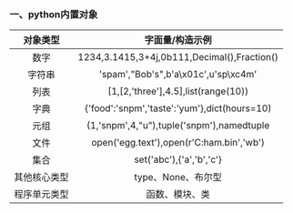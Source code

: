### 一、python内置对象
|对象类型|字面量/构造示例|
|:--:|:--:|
|数字|1234,3.1415,3+4j,0b111,Decimal(),Fraction()|
|字符串|'spam',"Bob's",b'a\x01c',u'sp\xc4m'|
|列表|[1,[2,'three'],4.5],list(range(10))|
|字典|{'food':'snpm','taste':'yum'},dict(hours=10)|
|元组|(1,'snpm',4,"u"),tuple('snpm'),namedtuple|
|文件|open('egg.text'),open(r'C:ham.bin','wb')|
|集合|set('abc'),{'a','b','c'}|
|其他核心类型|type、None、布尔型|
|程序单元类型|函数、模块、类|
